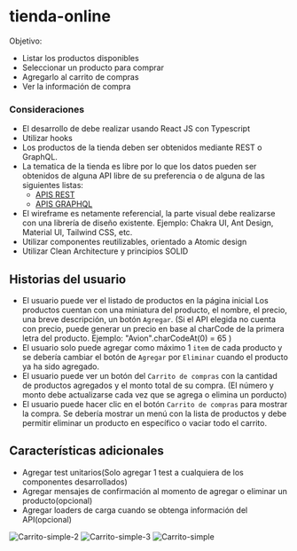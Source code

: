 # tienda-online

Objetivo:
* Listar los productos disponibles
* Seleccionar un producto para comprar
* Agregarlo al carrito de compras
* Ver la información de compra

### Consideraciones

- El desarrollo de debe realizar usando React JS con Typescript
- Utilizar hooks
- Los productos de la tienda deben ser obtenidos mediante REST o GraphQL.
- La tematica de la tienda es libre por lo que los datos pueden ser obtenidos de alguna API libre de su preferencia o de alguna de las siguientes listas: 
  - [APIS REST](https://github.com/public-apis/public-apis)
  - [APIS GRAPHQL](https://github.com/APIs-guru/graphql-apis)
- El wireframe es netamente referencial, la parte visual debe realizarse con una librería de diseño existente. Ejemplo: Chakra UI, Ant Design, Material UI, Tailwind CSS, etc.
- Utilizar componentes reutilizables, orientado a Atomic design
- Utilizar Clean Architecture y principios SOLID

## Historias del usuario

- El usuario puede ver el listado de productos en la página inicial
Los productos cuentan con una miniatura del producto, el nombre, el precio, una breve descripción,
un botón `Agregar`. (Si el API elegida no cuenta con precio, puede generar un precio en base al charCode de la primera letra del producto. Ejemplo: "Avion".charCodeAt(0) = 65 )
- El usuario solo puede agregar como máximo 1 `item` de cada producto y se debería cambiar el botón de `Agregar` por `Eliminar` cuando el producto ya ha sido agregado.
- El usuario puede ver un botón del `Carrito de compras` con la cantidad de productos agregados y el monto total de su compra. (El número y monto debe actualizarse cada vez que se agrega o elimina un porducto)
- El usuario puede hacer clic en el botón `Carrito de compras` para mostrar la compra. Se debería mostrar un menú con la lista de productos y debe permitir eliminar un producto en específico o vaciar todo el carrito.


## Características adicionales

- Agregar test unitarios(Solo agregar 1 test a cualquiera de los componentes desarrollados)
- Agregar mensajes de confirmación al momento de agregar o eliminar un producto(opcional)
- Agregar loaders de carga cuando se obtenga información del API(opcional)


![Carrito-simple-2](https://user-images.githubusercontent.com/13630376/101086340-b6906580-357e-11eb-9864-c7b3413fe43a.jpg)
![Carrito-simple-3](https://user-images.githubusercontent.com/13630376/101086346-ba23ec80-357e-11eb-8b86-9c22948672c3.jpg)
![Carrito-simple](https://user-images.githubusercontent.com/13630376/101086348-babc8300-357e-11eb-9b6b-fa68259083a1.jpg)
